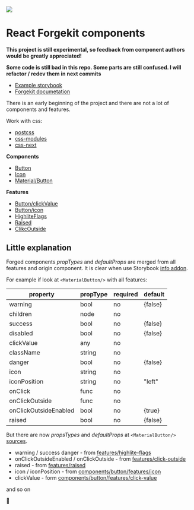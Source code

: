 # <a href="https://github.com/tuchk4/forgekit"><img src="https://raw.githubusercontent.com/tuchk4/forgekit/release/2.0/logo/forgekit-logo-small.png"></a>

# React Forgekit components

**This project is still experimental, so feedback from component authors would be greatly appreciated!**

**Some code is still bad in this repo. Some parts are still confused. I will refactor / redev them in next commits**

* [Example storybook](https://tuchk4.github.io/forgekit-components/)
* [Forgekit documetation ](https://github.com/tuchk4/forgekit)

There is an early beginning of the project and there are not a lot of components and features.

Work with css:

* [postcss](https://github.com/postcss/postcss)
* [css-modules](https://github.com/css-modules/css-modules)
* [css-next](http://cssnext.io/)

**Components**

* [Button](https://github.com/tuchk4/forgekit-components/tree/master/lib/components/button)
* [Icon](https://github.com/tuchk4/forgekit-components/tree/master/lib/components/icon)
* [Material/Button](https://github.com/tuchk4/forgekit-components/tree/master/lib-material/components/button)

**Features**

* [Button/clickValue](https://github.com/tuchk4/forgekit-components/tree/master/lib/components/button/features/click-value)
* [Button/icon](https://github.com/tuchk4/forgekit-components/tree/master/lib/components/button/features/icon)
* [HighliteFlags](https://github.com/tuchk4/forgekit-components/tree/master/lib/features/highlite-flags)
* [Raised](https://github.com/tuchk4/forgekit-components/tree/master/lib/features/raised)
* [ClikcOutside](https://github.com/tuchk4/forgekit-components/tree/master/lib/features/click-outside)


## Little explanation

Forged components *propTypes* and *defaultProps* are merged from all features and origin component.
It is clear when use Storybook [info addon](https://github.com/storybooks/react-storybook-addon-info).

For example if look at `<MaterialButton/>` with all features:

| property               | propType  | required  |default  |
|------------------------|-----------|-----------|---------|
| warning                | bool      | no        | {false} |
| children               | node      | no        |         |
| success                | bool      | no        | {false} |
| disabled               | bool      | no        | {false} |
| clickValue             | any       | no        |         |
| className              | string    | no        |         |
| danger                 | bool      | no        | {false} |
| icon                   | string    | no        |         |
| iconPosition           | string    | no        | "left"  |
| onClick                | func      | no        |         |
| onClickOutside         | func      | no        |         |
| onClickOutsideEnabled  | bool      | no        | {true}  |
| raised                 | bool      | no        | {false} |


But there are now *propsTypes* and *defaultProps* at `<MaterialButton/>` [sources](https://github.com/tuchk4/forgekit-components/blob/master/lib-material/components/button/index.js).

* warning / success danger - from [features/highlite-flags](https://github.com/tuchk4/forgekit-components/blob/master/lib/features/highlite-flags/index.js)
* onClickOutsideEnabled / onClickOutside - from [features/click-outside](https://github.com/tuchk4/forgekit-components/blob/master/lib/features/click-outside/index.js)
* raised - from [features/raised](https://github.com/tuchk4/forgekit-components/blob/master/lib/features/raised/index.js)
* icon / iconPosition - from [components/button/features/icon](https://github.com/tuchk4/forgekit-components/blob/master/lib/components/button/features/icon/index.js)
* clickValue - form [components/button/features/click-value](https://github.com/tuchk4/forgekit-components/blob/master/lib/components/button/features/click-value/index.js)

and so on

:tada:
